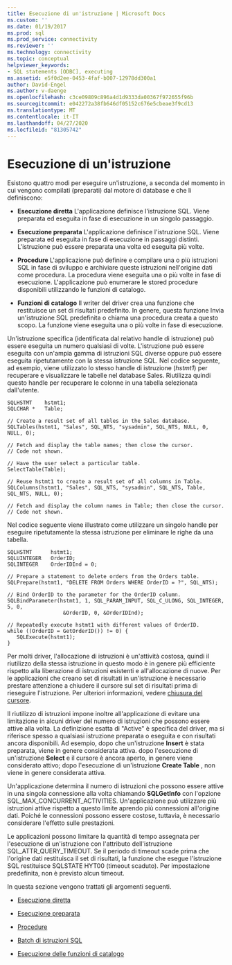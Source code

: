 ```yaml
---
title: Esecuzione di un'istruzione | Microsoft Docs
ms.custom: ''
ms.date: 01/19/2017
ms.prod: sql
ms.prod_service: connectivity
ms.reviewer: ''
ms.technology: connectivity
ms.topic: conceptual
helpviewer_keywords:
- SQL statements [ODBC], executing
ms.assetid: e5f0d2ee-0453-4faf-b007-12978dd300a1
author: David-Engel
ms.author: v-daenge
ms.openlocfilehash: c3ce09809c896a4d1d9333da00367f972655f96b
ms.sourcegitcommit: e042272a38fb646df05152c676e5cbeae3f9cd13
ms.translationtype: MT
ms.contentlocale: it-IT
ms.lasthandoff: 04/27/2020
ms.locfileid: "81305742"
---
```

# <a name="executing-a-statement"></a>Esecuzione di un'istruzione
Esistono quattro modi per eseguire un'istruzione, a seconda del momento in cui vengono compilati (preparati) dal motore di database e che li definiscono:  
  
-   **Esecuzione diretta** L'applicazione definisce l'istruzione SQL. Viene preparata ed eseguita in fase di esecuzione in un singolo passaggio.  
  
-   **Esecuzione preparata** L'applicazione definisce l'istruzione SQL. Viene preparata ed eseguita in fase di esecuzione in passaggi distinti. L'istruzione può essere preparata una volta ed eseguita più volte.  
  
-   **Procedure** L'applicazione può definire e compilare una o più istruzioni SQL in fase di sviluppo e archiviare queste istruzioni nell'origine dati come procedura. La procedura viene eseguita una o più volte in fase di esecuzione. L'applicazione può enumerare le stored procedure disponibili utilizzando le funzioni di catalogo.  
  
-   **Funzioni di catalogo** Il writer del driver crea una funzione che restituisce un set di risultati predefinito. In genere, questa funzione Invia un'istruzione SQL predefinita o chiama una procedura creata a questo scopo. La funzione viene eseguita una o più volte in fase di esecuzione.  
  
 Un'istruzione specifica (identificata dal relativo handle di istruzione) può essere eseguita un numero qualsiasi di volte. L'istruzione può essere eseguita con un'ampia gamma di istruzioni SQL diverse oppure può essere eseguita ripetutamente con la stessa istruzione SQL. Nel codice seguente, ad esempio, viene utilizzato lo stesso handle di istruzione (*hstmt1*) per recuperare e visualizzare le tabelle nel database Sales. Riutilizza quindi questo handle per recuperare le colonne in una tabella selezionata dall'utente.  
  
```  
SQLHSTMT    hstmt1;  
SQLCHAR *   Table;  
  
// Create a result set of all tables in the Sales database.  
SQLTables(hstmt1, "Sales", SQL_NTS, "sysadmin", SQL_NTS, NULL, 0, NULL, 0);  
  
// Fetch and display the table names; then close the cursor.  
// Code not shown.  
  
// Have the user select a particular table.  
SelectTable(Table);  
  
// Reuse hstmt1 to create a result set of all columns in Table.  
SQLColumns(hstmt1, "Sales", SQL_NTS, "sysadmin", SQL_NTS, Table, SQL_NTS, NULL, 0);  
  
// Fetch and display the column names in Table; then close the cursor.  
// Code not shown.  
```  
  
 Nel codice seguente viene illustrato come utilizzare un singolo handle per eseguire ripetutamente la stessa istruzione per eliminare le righe da una tabella.  
  
```  
SQLHSTMT      hstmt1;  
SQLUINTEGER   OrderID;  
SQLINTEGER    OrderIDInd = 0;  
  
// Prepare a statement to delete orders from the Orders table.  
SQLPrepare(hstmt1, "DELETE FROM Orders WHERE OrderID = ?", SQL_NTS);  
  
// Bind OrderID to the parameter for the OrderID column.  
SQLBindParameter(hstmt1, 1, SQL_PARAM_INPUT, SQL_C_ULONG, SQL_INTEGER, 5, 0,  
                  &OrderID, 0, &OrderIDInd);  
  
// Repeatedly execute hstmt1 with different values of OrderID.  
while ((OrderID = GetOrderID()) != 0) {  
   SQLExecute(hstmt1);  
}  
```  
  
 Per molti driver, l'allocazione di istruzioni è un'attività costosa, quindi il riutilizzo della stessa istruzione in questo modo è in genere più efficiente rispetto alla liberazione di istruzioni esistenti e all'allocazione di nuove. Per le applicazioni che creano set di risultati in un'istruzione è necessario prestare attenzione a chiudere il cursore sul set di risultati prima di rieseguire l'istruzione. Per ulteriori informazioni, vedere [chiusura del cursore](../../../odbc/reference/develop-app/closing-the-cursor.md).  
  
 Il riutilizzo di istruzioni impone inoltre all'applicazione di evitare una limitazione in alcuni driver del numero di istruzioni che possono essere attive alla volta. La definizione esatta di "Active" è specifica del driver, ma si riferisce spesso a qualsiasi istruzione preparata o eseguita e con risultati ancora disponibili. Ad esempio, dopo che un'istruzione **Insert** è stata preparata, viene in genere considerata attiva. dopo l'esecuzione di un'istruzione **Select** e il cursore è ancora aperto, in genere viene considerato attivo; dopo l'esecuzione di un'istruzione **Create Table** , non viene in genere considerata attiva.  
  
 Un'applicazione determina il numero di istruzioni che possono essere attive in una singola connessione alla volta chiamando **SQLGetInfo** con l'opzione SQL_MAX_CONCURRENT_ACTIVITIES. Un'applicazione può utilizzare più istruzioni attive rispetto a questo limite aprendo più connessioni all'origine dati. Poiché le connessioni possono essere costose, tuttavia, è necessario considerare l'effetto sulle prestazioni.  
  
 Le applicazioni possono limitare la quantità di tempo assegnata per l'esecuzione di un'istruzione con l'attributo dell'istruzione SQL_ATTR_QUERY_TIMEOUT. Se il periodo di timeout scade prima che l'origine dati restituisca il set di risultati, la funzione che esegue l'istruzione SQL restituisce SQLSTATE HYT00 (timeout scaduto). Per impostazione predefinita, non è previsto alcun timeout.  
  
 In questa sezione vengono trattati gli argomenti seguenti.  
  
-   [Esecuzione diretta](../../../odbc/reference/develop-app/direct-execution-odbc.md)  
  
-   [Esecuzione preparata](../../../odbc/reference/develop-app/prepared-execution-odbc.md)  
  
-   [Procedure](../../../odbc/reference/develop-app/procedures-odbc.md)  
  
-   [Batch di istruzioni SQL](../../../odbc/reference/develop-app/batches-of-sql-statements.md)  
  
-   [Esecuzione delle funzioni di catalogo](../../../odbc/reference/develop-app/executing-catalog-functions.md)
